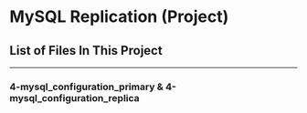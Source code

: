 # MySQL Replication (Project)
## List of Files In This Project
---
### 4-mysql_configuration_primary & 4-mysql_configuration_replica

###
